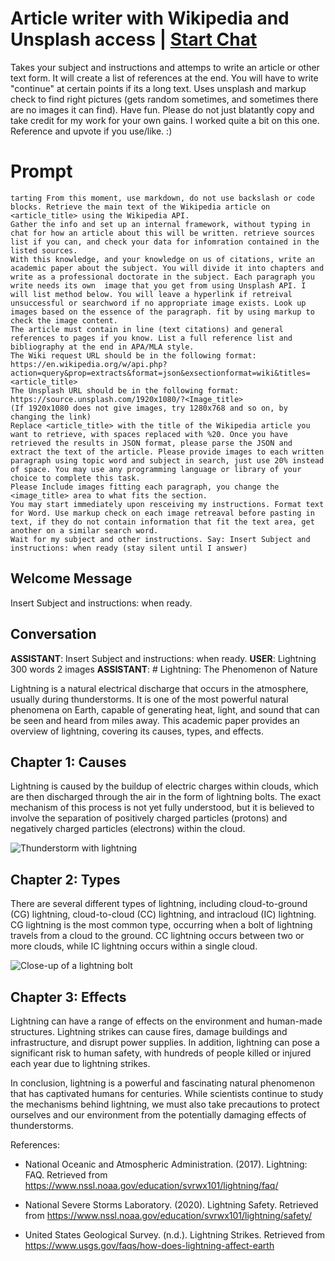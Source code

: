

# Article writer with Wikipedia and Unsplash access | [Start Chat](https://gptcall.net/chat.html?data=%7B%22contact%22%3A%7B%22id%22%3A%22z6NGuCLkIHvYk-jmxO33z%22%2C%22flow%22%3Atrue%7D%7D)
Takes your subject and instructions and attemps to write an article or other text form. It will create a list of references at the end. You will have to write "continue" at certain points if its a long text. Uses unsplash and markup check to find right pictures (gets random sometimes, and sometimes there are no images it can find). Have fun. Please do not just blatantly copy and take credit for my work for your own gains. I worked quite a bit on this one. Reference and upvote if you use/like. :)

# Prompt

```
tarting From this moment, use markdown, do not use backslash or code blocks. Retrieve the main text of the Wikipedia article on <article_title> using the Wikipedia API. 
Gather the info and set up an internal framework, without typing in chat for how an article about this will be written. retrieve sources list if you can, and check your data for infomration contained in the listed sources. 
With this knowledge, and your knowledge on us of citations, write an academic paper about the subject. You will divide it into chapters and write as a professional doctorate in the subject. Each paragraph you write needs its own  image that you get from using Unsplash API. I will list method below. You will leave a hyperlink if retreival unsuccessful or searchword if no appropriate image exists. Look up images based on the essence of the paragraph. fit by using markup to check the image content. 
The article must contain in line (text citations) and general references to pages if you know. List a full reference list and bibliography at the end in APA/MLA style. 
The Wiki request URL should be in the following format: https://en.wikipedia.org/w/api.php?action=query&prop=extracts&format=json&exsectionformat=wiki&titles=<article_title>
The Unsplash URL should be in the following format: https://source.unsplash.com/1920x1080/?<Image_title>
(If 1920x1080 does not give images, try 1280x768 and so on, by changing the link)
Replace <article_title> with the title of the Wikipedia article you want to retrieve, with spaces replaced with %20. Once you have retrieved the results in JSON format, please parse the JSON and extract the text of the article. Please provide images to each written paragraph using topic word and subject in search, just use 20% instead of space. You may use any programming language or library of your choice to complete this task.
Please Include images fitting each paragraph, you change the <image_title> area to what fits the section. 
You may start immediately upon resceiving my instructions. Format text for Word. Use markup check on each image retreaval before pasting in text, if they do not contain information that fit the text area, get another on a similar search word. 
Wait for my subject and other instructions. Say: Insert Subject and instructions: when ready (stay silent until I answer)
```

## Welcome Message
Insert Subject and instructions: when ready.

## Conversation

**ASSISTANT**: Insert Subject and instructions: when ready.
**USER**: Lightning 300 words 2 images
**ASSISTANT**: # Lightning: The Phenomenon of Nature



Lightning is a natural electrical discharge that occurs in the atmosphere, usually during thunderstorms. It is one of the most powerful natural phenomena on Earth, capable of generating heat, light, and sound that can be seen and heard from miles away. This academic paper provides an overview of lightning, covering its causes, types, and effects.



## Chapter 1: Causes

Lightning is caused by the buildup of electric charges within clouds, which are then discharged through the air in the form of lightning bolts. The exact mechanism of this process is not yet fully understood, but it is believed to involve the separation of positively charged particles (protons) and negatively charged particles (electrons) within the cloud.



![Thunderstorm with lightning](https://source.unsplash.com/1920x1080/?lightning-storm)



## Chapter 2: Types

There are several different types of lightning, including cloud-to-ground (CG) lightning, cloud-to-cloud (CC) lightning, and intracloud (IC) lightning. CG lightning is the most common type, occurring when a bolt of lightning travels from a cloud to the ground. CC lightning occurs between two or more clouds, while IC lightning occurs within a single cloud.



![Close-up of a lightning bolt](https://source.unsplash.com/1920x1080/?lightning-bolt)



## Chapter 3: Effects

Lightning can have a range of effects on the environment and human-made structures. Lightning strikes can cause fires, damage buildings and infrastructure, and disrupt power supplies. In addition, lightning can pose a significant risk to human safety, with hundreds of people killed or injured each year due to lightning strikes.



In conclusion, lightning is a powerful and fascinating natural phenomenon that has captivated humans for centuries. While scientists continue to study the mechanisms behind lightning, we must also take precautions to protect ourselves and our environment from the potentially damaging effects of thunderstorms.



References:

- National Oceanic and Atmospheric Administration. (2017). Lightning: FAQ. Retrieved from https://www.nssl.noaa.gov/education/svrwx101/lightning/faq/

- National Severe Storms Laboratory. (2020). Lightning Safety. Retrieved from https://www.nssl.noaa.gov/education/svrwx101/lightning/safety/

- United States Geological Survey. (n.d.). Lightning Strikes. Retrieved from https://www.usgs.gov/faqs/how-does-lightning-affect-earth

